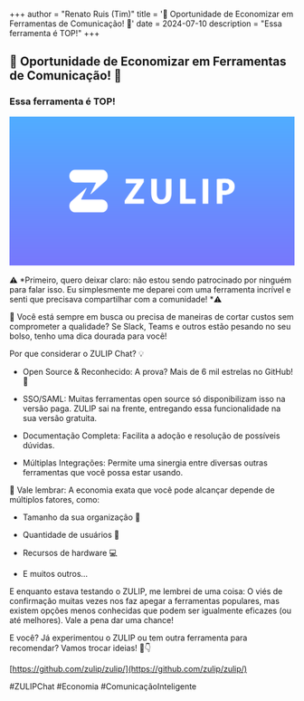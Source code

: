 +++
author = "Renato Ruis (Tim)"
title = '🚀 Oportunidade de Economizar em Ferramentas de Comunicação! 🚀'
date = 2024-07-10
description = "Essa ferramenta é TOP!"
+++

## 🚀 Oportunidade de Economizar em Ferramentas de Comunicação! 🚀

### Essa ferramenta é TOP!

![](1_y31zyX8eqdBog7m_ZKMGhA.png)

⚠️ *Primeiro, quero deixar claro: não estou sendo patrocinado por ninguém para falar isso. Eu simplesmente me deparei com uma ferramenta incrível e senti que precisava compartilhar com a comunidade! *⚠️

🔎 Você está sempre em busca ou precisa de maneiras de cortar custos sem comprometer a qualidade? Se Slack, Teams e outros estão pesando no seu bolso, tenho uma dica dourada para você!

Por que considerar o ZULIP Chat? 💡

- Open Source & Reconhecido: A prova? Mais de 6 mil estrelas no GitHub! 🌟

- SSO/SAML: Muitas ferramentas open source só disponibilizam isso na versão paga. ZULIP sai na frente, entregando essa funcionalidade na sua versão gratuita.

- Documentação Completa: Facilita a adoção e resolução de possíveis dúvidas.

- Múltiplas Integrações: Permite uma sinergia entre diversas outras ferramentas que você possa estar usando.

🤔 Vale lembrar: A economia exata que você pode alcançar depende de múltiplos fatores, como:

- Tamanho da sua organização 🏢

- Quantidade de usuários 👥

- Recursos de hardware 💻

- E muitos outros…

E enquanto estava testando o ZULIP, me lembrei de uma coisa: O viés de confirmação muitas vezes nos faz apegar a ferramentas populares, mas existem opções menos conhecidas que podem ser igualmente eficazes (ou até melhores). Vale a pena dar uma chance!

E você? Já experimentou o ZULIP ou tem outra ferramenta para recomendar? Vamos trocar ideias! 💬👇

[https://github.com/zulip/zulip/](https://github.com/zulip/zulip/)

#ZULIPChat #Economia #ComunicaçãoInteligente
